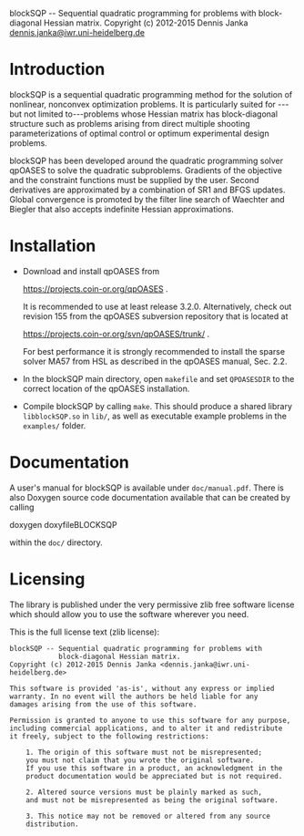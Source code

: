 blockSQP -- Sequential quadratic programming for problems with
            block-diagonal Hessian matrix.
Copyright (c) 2012-2015 Dennis Janka <dennis.janka@iwr.uni-heidelberg.de>


Introduction
============
blockSQP is a sequential quadratic programming method for the solution
of nonlinear, nonconvex optimization problems. It is particularly suited for
---but not limited to---problems whose Hessian matrix has block-diagonal
structure such as problems arising from direct multiple shooting
parameterizations of optimal control or optimum experimental design problems.

blockSQP has been developed around the quadratic programming solver
qpOASES to solve the quadratic subproblems. Gradients of the objective
and the constraint functions must be supplied by the user. Second derivatives
are approximated by a combination of SR1 and BFGS updates. Global convergence
is promoted by the filter line search of Waechter and Biegler that also
accepts indefinite Hessian approximations.


Installation
============
* Download and install qpOASES from

  https://projects.coin-or.org/qpOASES .

  It is recommended to use at least release 3.2.0.
  Alternatively, check out revision 155 from the qpOASES subversion
  repository that is located at

  https://projects.coin-or.org/svn/qpOASES/trunk/ .

  For best performance it is strongly recommended to install the sparse
  solver MA57 from HSL as described in the qpOASES manual, Sec. 2.2.

* In the blockSQP main directory, open `makefile` and set `QPOASESDIR`
  to the correct location of the qpOASES installation.

* Compile blockSQP by calling `make`. This should produce a shared
  library `libblockSQP.so` in `lib/`, as well as executable example problems
  in the `examples/` folder.


Documentation
=============
A user's manual for blockSQP is available under `doc/manual.pdf`.
There is also Doxygen source code documentation available that can
be created by calling

  doxygen doxyfileBLOCKSQP

within the `doc/` directory.


Licensing
=========

The library is published under the very permissive zlib free software
license which should allow you to use the software wherever you need.

This is the full license text (zlib license):

    blockSQP -- Sequential quadratic programming for problems with
                block-diagonal Hessian matrix.
    Copyright (c) 2012-2015 Dennis Janka <dennis.janka@iwr.uni-heidelberg.de>

    This software is provided 'as-is', without any express or implied
    warranty. In no event will the authors be held liable for any
    damages arising from the use of this software.

    Permission is granted to anyone to use this software for any purpose,
    including commercial applications, and to alter it and redistribute
    it freely, subject to the following restrictions:

        1. The origin of this software must not be misrepresented;
        you must not claim that you wrote the original software.
        If you use this software in a product, an acknowledgment in the
        product documentation would be appreciated but is not required.

        2. Altered source versions must be plainly marked as such,
        and must not be misrepresented as being the original software.

        3. This notice may not be removed or altered from any source
        distribution.

